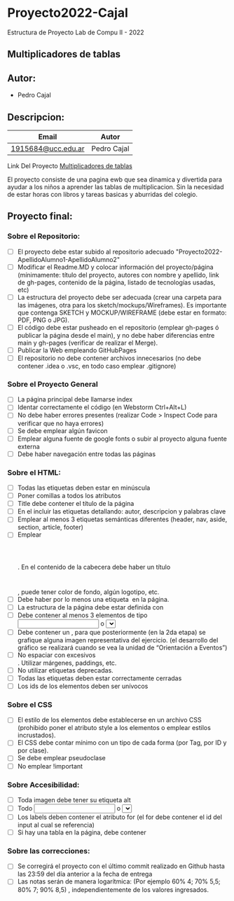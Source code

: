 # Proyecto2022-Cajal
Estructura de Proyecto Lab de Compu II - 2022

## Multiplicadores de tablas

## Autor:
* Pedro Cajal

## Descripcion:

| Email | Autor |
|-------|-------|
| 1915684@ucc.edu.ar | Pedro Cajal | 

Link Del Proyecto [Multiplicadores de tablas](http://localhost:63342/proyecto2022-cajal/Index.html?_ijt=tkft0ce354bvjdckb966d6tui9&_ij_reload=RELOAD_ON_SAVE)

El proyecto consiste de una pagina ewb que sea dinamica y divertida para ayudar a los niños a aprender las tablas de multiplicacion. Sin la necesidad de estar horas con libros y tareas basicas y aburridas del colegio.

## Proyecto final:
### Sobre el Repositorio:
- [ ] El proyecto debe estar subido al repositorio adecuado "Proyecto2022-ApellidoAlumno1-ApellidoAlumno2"
- [ ] Modificar el Readme.MD y colocar información del proyecto/página (mínimamente: título del proyecto, autores con nombre y apellido, link de gh-pages, contenido de la página, listado de tecnologías usadas, etc)
- [ ] La estructura del proyecto debe ser adecuada (crear una carpeta para las imágenes, otra para los sketch/mockups/Wireframes). Es importante que contenga SKETCH y MOCKUP/WIREFRAME (debe estar en formato: PDF, PNG o JPG).
- [ ] El código debe estar pusheado en el repositorio (emplear gh-pages ó publicar la página desde el main), y no debe haber diferencias entre main y gh-pages (verificar de realizar el Merge).
- [ ] Publicar la Web empleando GitHubPages
- [ ] El repositorio no debe contener archivos innecesarios (no debe contener .idea o .vsc, en todo caso emplear .gitignore)
### Sobre el Proyecto General
- [ ] La página principal debe llamarse index
- [ ] Identar correctamente el código (en Webstorm Ctrl+Alt+L)
- [ ] No debe haber errores presentes (realizar Code > Inspect Code para verificar que no haya errores)
- [ ] Se debe emplear algún favicon
- [ ] Emplear alguna fuente de google fonts o subir al proyecto alguna fuente externa
- [ ] Debe haber navegación entre todas las páginas
### Sobre el HTML:
- [ ] Todas las etiquetas deben estar en minúscula
- [ ] Poner comillas a todos los atributos
- [ ] Title debe contener el título de la página
- [ ] En el <head></head> incluir las etiquetas <meta> detallando: autor, descripcion y palabras clave
- [ ] Emplear al menos 3 etiquetas semánticas diferentes (header, nav, aside, section, article, footer)
- [ ] Emplear <header></header>. En el contenido de la cabecera debe haber un título <h1></h1>, puede tener color de fondo, algún logotipo, etc.
- [ ] Debe haber por lo menos una etiqueta <img> en la página.
- [ ] La estructura de la página debe estar definida con <div></div>
- [ ] Debe contener al menos 3 elementos de tipo <input> o <select> ó <button> que le permitan al usuario ingresar valores para poder realizar un cálculo de un ejercicio.
- [ ] Debe contener un <canvas>, para que posteriormente (en la 2da etapa) se grafique alguna imagen representativa del ejercicio. (el desarrollo del gráfico se realizará cuando se vea la unidad de “Orientación a Eventos”)
- [ ] No espaciar con excesivos <br>.    Utilizar márgenes, paddings, etc.
-[ ] No utilizar etiquetas deprecadas.
- [ ] Todas las etiquetas deben estar correctamente cerradas
- [ ] Los ids de los elementos deben ser unívocos
### Sobre el CSS
- [ ] El estilo de los elementos debe establecerse en un archivo CSS (prohibido poner el atributo style a los elementos o emplear estilos incrustados).
- [ ] El CSS debe contar mínimo con un tipo de cada forma (por Tag, por ID y por clase).
- [ ] Se debe emplear pseudoclase
- [ ] No emplear !important
### Sobre Accesibilidad:
- [ ] Toda imagen debe tener su etiqueta alt
- [ ] Todo <input> o <select> debe tener su <label>
- [ ] Los labels deben contener el atributo for (el for debe contener el id del input al cual se referencia)
- [ ] Si hay una tabla en la página, debe contener <caption></caption>
### Sobre las correcciones:
- [ ] Se corregirá el proyecto con el último commit realizado en Github hasta las 23:59 del día anterior a la fecha de entrega
- [ ] Las notas serán de manera logarítmica: (Por ejemplo 60% 4; 70% 5,5; 80% 7; 90% 8,5)
, independientemente de los valores ingresados.